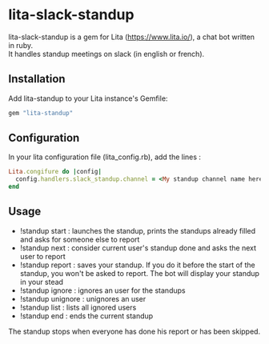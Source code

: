 # lita-slack-standup

lita-slack-standup is a gem for Lita (https://www.lita.io/), a chat bot written in ruby.  
It handles standup meetings on slack (in english or french). 

## Installation

Add lita-standup to your Lita instance's Gemfile:

``` ruby
gem "lita-standup"
```

## Configuration

In your lita configuration file (lita_config.rb), add the lines :
``` ruby
Lita.congifure do |config|
  config.handlers.slack_standup.channel = <My standup channel name here>
end
```

## Usage

 - !standup start : launches the standup, prints the standups already filled and asks for someone else to report
 - !standup next : consider current user's standup done and asks the next user to report
 - !standup report <some standup report> : saves your standup. If you do it before the start of the standup, you won't be asked to report. The bot will display your standup in your stead
 - !standup ignore <some user> : ignores an user for the standups
 - !standup unignore <some user> : unignores an user
 - !standup list : lists all ignored users
 - !standup end : ends the current standup
  
The standup stops when everyone has done his report or has been skipped.

